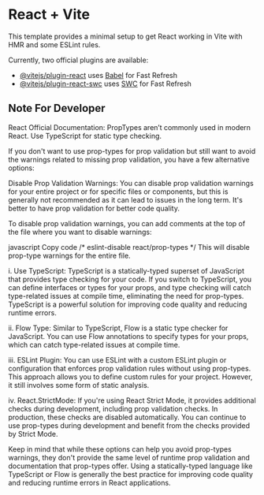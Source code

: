 # React + Vite

This template provides a minimal setup to get React working in Vite with HMR and some ESLint rules.

Currently, two official plugins are available:

- [@vitejs/plugin-react](https://github.com/vitejs/vite-plugin-react/blob/main/packages/plugin-react/README.md) uses [Babel](https://babeljs.io/) for Fast Refresh
- [@vitejs/plugin-react-swc](https://github.com/vitejs/vite-plugin-react-swc) uses [SWC](https://swc.rs/) for Fast Refresh



## Note For Developer

React Official Documentation:
PropTypes aren’t commonly used in modern React. Use TypeScript for static type checking.

If you don't want to use prop-types for prop validation but still want to avoid the warnings related to missing prop validation, you have a few alternative options:

Disable Prop Validation Warnings: You can disable prop validation warnings for your entire project or for specific files or components, but this is generally not recommended as it can lead to issues in the long term. It's better to have prop validation for better code quality.

To disable prop validation warnings, you can add comments at the top of the file where you want to disable warnings:

javascript
Copy code
/* eslint-disable react/prop-types */
This will disable prop-type warnings for the entire file.

i. Use TypeScript: TypeScript is a statically-typed superset of JavaScript that provides type checking for your code. If you switch to TypeScript, you can define interfaces or types for your props, and type checking will catch type-related issues at compile time, eliminating the need for prop-types. TypeScript is a powerful solution for improving code quality and reducing runtime errors.

ii. Flow Type: Similar to TypeScript, Flow is a static type checker for JavaScript. You can use Flow annotations to specify types for your props, which can catch type-related issues at compile time.

iii. ESLint Plugin: You can use ESLint with a custom ESLint plugin or configuration that enforces prop validation rules without using prop-types. This approach allows you to define custom rules for your project. However, it still involves some form of static analysis.

iv. React.StrictMode: If you're using React Strict Mode, it provides additional checks during development, including prop validation checks. In production, these checks are disabled automatically. You can continue to use prop-types during development and benefit from the checks provided by Strict Mode.

Keep in mind that while these options can help you avoid prop-types warnings, they don't provide the same level of runtime prop validation and documentation that prop-types offer. Using a statically-typed language like TypeScript or Flow is generally the best practice for improving code quality and reducing runtime errors in React applications.

